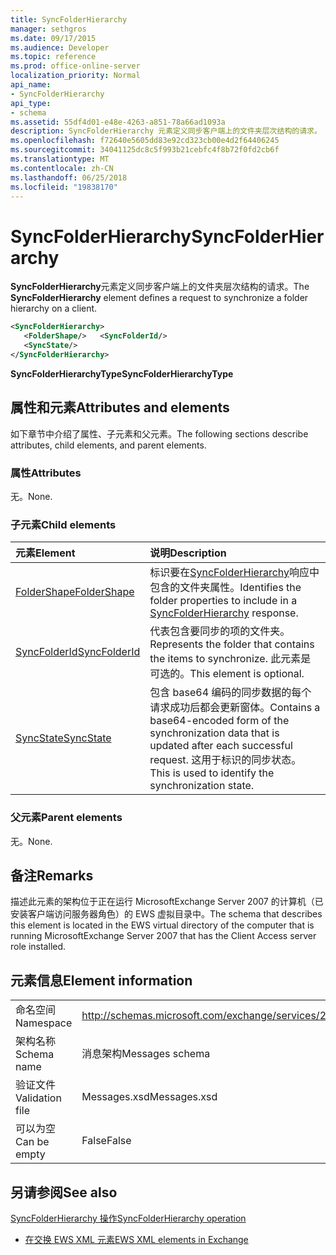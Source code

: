 ```yaml
---
title: SyncFolderHierarchy
manager: sethgros
ms.date: 09/17/2015
ms.audience: Developer
ms.topic: reference
ms.prod: office-online-server
localization_priority: Normal
api_name:
- SyncFolderHierarchy
api_type:
- schema
ms.assetid: 55df4d01-e48e-4263-a851-78a66ad1093a
description: SyncFolderHierarchy 元素定义同步客户端上的文件夹层次结构的请求。
ms.openlocfilehash: f72640e5605dd83e92cd323cb00e4d2f64406245
ms.sourcegitcommit: 34041125dc8c5f993b21cebfc4f8b72f0fd2cb6f
ms.translationtype: MT
ms.contentlocale: zh-CN
ms.lasthandoff: 06/25/2018
ms.locfileid: "19838170"
---
```

# <a name="syncfolderhierarchy"></a><span data-ttu-id="bb4d4-103">SyncFolderHierarchy</span><span class="sxs-lookup"><span data-stu-id="bb4d4-103">SyncFolderHierarchy</span></span>

<span data-ttu-id="bb4d4-104">**SyncFolderHierarchy**元素定义同步客户端上的文件夹层次结构的请求。</span><span class="sxs-lookup"><span data-stu-id="bb4d4-104">The **SyncFolderHierarchy** element defines a request to synchronize a folder hierarchy on a client.</span></span> 
  
```xml
<SyncFolderHierarchy>
   <FolderShape/>   <SyncFolderId/>
   <SyncState/>
</SyncFolderHierarchy>
```

 <span data-ttu-id="bb4d4-105">**SyncFolderHierarchyType**</span><span class="sxs-lookup"><span data-stu-id="bb4d4-105">**SyncFolderHierarchyType**</span></span>
## <a name="attributes-and-elements"></a><span data-ttu-id="bb4d4-106">属性和元素</span><span class="sxs-lookup"><span data-stu-id="bb4d4-106">Attributes and elements</span></span>

<span data-ttu-id="bb4d4-107">如下章节中介绍了属性、子元素和父元素。</span><span class="sxs-lookup"><span data-stu-id="bb4d4-107">The following sections describe attributes, child elements, and parent elements.</span></span>
  
### <a name="attributes"></a><span data-ttu-id="bb4d4-108">属性</span><span class="sxs-lookup"><span data-stu-id="bb4d4-108">Attributes</span></span>

<span data-ttu-id="bb4d4-109">无。</span><span class="sxs-lookup"><span data-stu-id="bb4d4-109">None.</span></span>
  
### <a name="child-elements"></a><span data-ttu-id="bb4d4-110">子元素</span><span class="sxs-lookup"><span data-stu-id="bb4d4-110">Child elements</span></span>

|<span data-ttu-id="bb4d4-111">**元素**</span><span class="sxs-lookup"><span data-stu-id="bb4d4-111">**Element**</span></span>|<span data-ttu-id="bb4d4-112">**说明**</span><span class="sxs-lookup"><span data-stu-id="bb4d4-112">**Description**</span></span>|
|:-----|:-----|
|[<span data-ttu-id="bb4d4-113">FolderShape</span><span class="sxs-lookup"><span data-stu-id="bb4d4-113">FolderShape</span></span>](foldershape.md) <br/> |<span data-ttu-id="bb4d4-114">标识要在[SyncFolderHierarchy](syncfolderhierarchy.md)响应中包含的文件夹属性。</span><span class="sxs-lookup"><span data-stu-id="bb4d4-114">Identifies the folder properties to include in a [SyncFolderHierarchy](syncfolderhierarchy.md) response.</span></span>  <br/> |
|[<span data-ttu-id="bb4d4-115">SyncFolderId</span><span class="sxs-lookup"><span data-stu-id="bb4d4-115">SyncFolderId</span></span>](syncfolderid.md) <br/> |<span data-ttu-id="bb4d4-116">代表包含要同步的项的文件夹。</span><span class="sxs-lookup"><span data-stu-id="bb4d4-116">Represents the folder that contains the items to synchronize.</span></span> <span data-ttu-id="bb4d4-117">此元素是可选的。</span><span class="sxs-lookup"><span data-stu-id="bb4d4-117">This element is optional.</span></span>  <br/> |
|[<span data-ttu-id="bb4d4-118">SyncState</span><span class="sxs-lookup"><span data-stu-id="bb4d4-118">SyncState</span></span>](syncstate-ex15websvcsotherref.md) <br/> |<span data-ttu-id="bb4d4-119">包含 base64 编码的同步数据的每个请求成功后都会更新窗体。</span><span class="sxs-lookup"><span data-stu-id="bb4d4-119">Contains a base64-encoded form of the synchronization data that is updated after each successful request.</span></span> <span data-ttu-id="bb4d4-120">这用于标识的同步状态。</span><span class="sxs-lookup"><span data-stu-id="bb4d4-120">This is used to identify the synchronization state.</span></span>  <br/> |
   
### <a name="parent-elements"></a><span data-ttu-id="bb4d4-121">父元素</span><span class="sxs-lookup"><span data-stu-id="bb4d4-121">Parent elements</span></span>

<span data-ttu-id="bb4d4-122">无。</span><span class="sxs-lookup"><span data-stu-id="bb4d4-122">None.</span></span>
  
## <a name="remarks"></a><span data-ttu-id="bb4d4-123">备注</span><span class="sxs-lookup"><span data-stu-id="bb4d4-123">Remarks</span></span>

<span data-ttu-id="bb4d4-124">描述此元素的架构位于正在运行 MicrosoftExchange Server 2007 的计算机（已安装客户端访问服务器角色）的 EWS 虚拟目录中。</span><span class="sxs-lookup"><span data-stu-id="bb4d4-124">The schema that describes this element is located in the EWS virtual directory of the computer that is running MicrosoftExchange Server 2007 that has the Client Access server role installed.</span></span>
  
## <a name="element-information"></a><span data-ttu-id="bb4d4-125">元素信息</span><span class="sxs-lookup"><span data-stu-id="bb4d4-125">Element information</span></span>

|||
|:-----|:-----|
|<span data-ttu-id="bb4d4-126">命名空间</span><span class="sxs-lookup"><span data-stu-id="bb4d4-126">Namespace</span></span>  <br/> |http://schemas.microsoft.com/exchange/services/2006/messages  <br/> |
|<span data-ttu-id="bb4d4-127">架构名称</span><span class="sxs-lookup"><span data-stu-id="bb4d4-127">Schema name</span></span>  <br/> |<span data-ttu-id="bb4d4-128">消息架构</span><span class="sxs-lookup"><span data-stu-id="bb4d4-128">Messages schema</span></span>  <br/> |
|<span data-ttu-id="bb4d4-129">验证文件</span><span class="sxs-lookup"><span data-stu-id="bb4d4-129">Validation file</span></span>  <br/> |<span data-ttu-id="bb4d4-130">Messages.xsd</span><span class="sxs-lookup"><span data-stu-id="bb4d4-130">Messages.xsd</span></span>  <br/> |
|<span data-ttu-id="bb4d4-131">可以为空</span><span class="sxs-lookup"><span data-stu-id="bb4d4-131">Can be empty</span></span>  <br/> |<span data-ttu-id="bb4d4-132">False</span><span class="sxs-lookup"><span data-stu-id="bb4d4-132">False</span></span>  <br/> |
   
## <a name="see-also"></a><span data-ttu-id="bb4d4-133">另请参阅</span><span class="sxs-lookup"><span data-stu-id="bb4d4-133">See also</span></span>



[<span data-ttu-id="bb4d4-134">SyncFolderHierarchy 操作</span><span class="sxs-lookup"><span data-stu-id="bb4d4-134">SyncFolderHierarchy operation</span></span>](syncfolderhierarchy-operation.md)


- [<span data-ttu-id="bb4d4-135">在交换 EWS XML 元素</span><span class="sxs-lookup"><span data-stu-id="bb4d4-135">EWS XML elements in Exchange</span></span>](ews-xml-elements-in-exchange.md)

